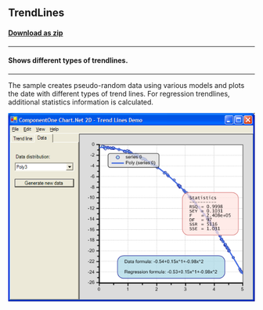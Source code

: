 ## TrendLines
#### [Download as zip](https://grapecity.github.io/DownGit/#/home?url=https://github.com/GrapeCity/ComponentOne-WinForms-Samples/tree/master/NetFramework\Charts\VB\TrendLines)
____
#### Shows different types of trendlines.
____
The sample creates pseudo-random data using various models and plots the date with different types of trend lines.
For regression trendlines, additional statistics information is calculated.

![screenshot](screenshot.PNG)
